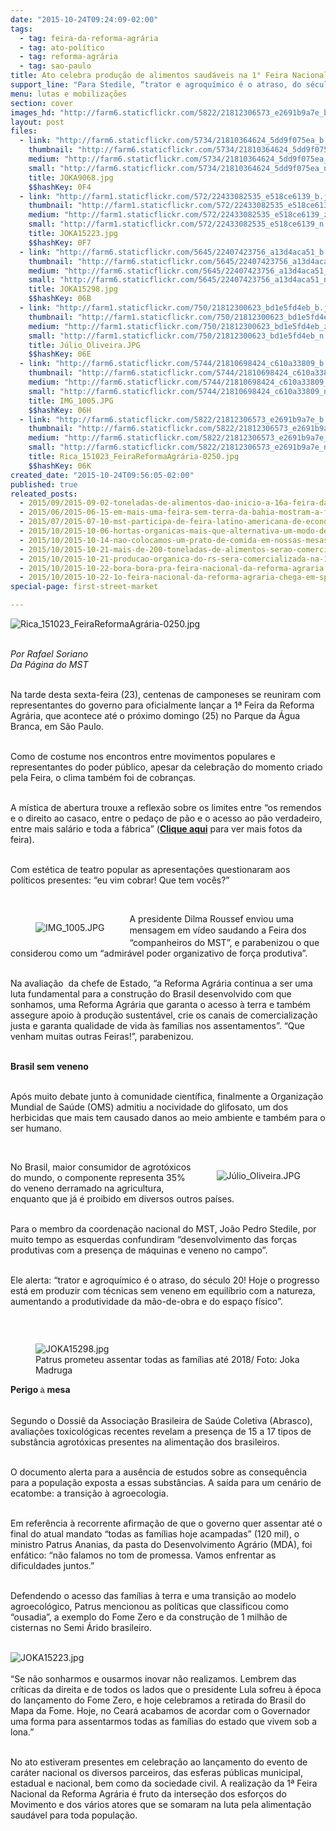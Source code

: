 ```yaml
---
date: "2015-10-24T09:24:09-02:00"
tags:
  - tag: feira-da-reforma-agrária
  - tag: ato-político
  - tag: reforma-agrária
  - tag: sao-paulo
title: Ato celebra produção de alimentos saudáveis na 1° Feira Nacional da Reforma Agrária
support_line: "Para Stedile, “trator e agroquímico é o atraso, do século 20! Hoje o progresso está em produzir com técnicas sem veneno em equilíbrio com a natureza, aumentando a produtividade da mão-de-obra e do espaço físico”."
menu: lutas e mobilizações
section: cover
images_hd: "http://farm6.staticflickr.com/5822/21812306573_e2691b9a7e_b.jpg"
layout: post
files:
  - link: "http://farm6.staticflickr.com/5734/21810364624_5dd9f075ea_b.jpg"
    thumbnail: "http://farm6.staticflickr.com/5734/21810364624_5dd9f075ea_t.jpg"
    medium: "http://farm6.staticflickr.com/5734/21810364624_5dd9f075ea_z.jpg"
    small: "http://farm6.staticflickr.com/5734/21810364624_5dd9f075ea_n.jpg"
    title: JOKA9068.jpg
    $$hashKey: 0F4
  - link: "http://farm1.staticflickr.com/572/22433082535_e518ce6139_b.jpg"
    thumbnail: "http://farm1.staticflickr.com/572/22433082535_e518ce6139_t.jpg"
    medium: "http://farm1.staticflickr.com/572/22433082535_e518ce6139_z.jpg"
    small: "http://farm1.staticflickr.com/572/22433082535_e518ce6139_n.jpg"
    title: JOKA15223.jpg
    $$hashKey: 0F7
  - link: "http://farm6.staticflickr.com/5645/22407423756_a13d4aca51_b.jpg"
    thumbnail: "http://farm6.staticflickr.com/5645/22407423756_a13d4aca51_t.jpg"
    medium: "http://farm6.staticflickr.com/5645/22407423756_a13d4aca51_z.jpg"
    small: "http://farm6.staticflickr.com/5645/22407423756_a13d4aca51_n.jpg"
    title: JOKA15298.jpg
    $$hashKey: 06B
  - link: "http://farm1.staticflickr.com/750/21812300623_bd1e5fd4eb_b.jpg"
    thumbnail: "http://farm1.staticflickr.com/750/21812300623_bd1e5fd4eb_t.jpg"
    medium: "http://farm1.staticflickr.com/750/21812300623_bd1e5fd4eb_z.jpg"
    small: "http://farm1.staticflickr.com/750/21812300623_bd1e5fd4eb_n.jpg"
    title: Júlio_Oliveira.JPG
    $$hashKey: 06E
  - link: "http://farm6.staticflickr.com/5744/21810698424_c610a33809_b.jpg"
    thumbnail: "http://farm6.staticflickr.com/5744/21810698424_c610a33809_t.jpg"
    medium: "http://farm6.staticflickr.com/5744/21810698424_c610a33809_z.jpg"
    small: "http://farm6.staticflickr.com/5744/21810698424_c610a33809_n.jpg"
    title: IMG_1005.JPG
    $$hashKey: 06H
  - link: "http://farm6.staticflickr.com/5822/21812306573_e2691b9a7e_b.jpg"
    thumbnail: "http://farm6.staticflickr.com/5822/21812306573_e2691b9a7e_t.jpg"
    medium: "http://farm6.staticflickr.com/5822/21812306573_e2691b9a7e_z.jpg"
    small: "http://farm6.staticflickr.com/5822/21812306573_e2691b9a7e_n.jpg"
    title: Rica_151023_FeiraReformaAgrária-0250.jpg
    $$hashKey: 06K
created_date: "2015-10-24T09:56:05-02:00"
published: true
releated_posts:
  - 2015/09/2015-09-02-toneladas-de-alimentos-dao-inicio-a-16a-feira-da-reforma-agraria-em-maceio.md
  - 2015/06/2015-06-15-em-mais-uma-feira-sem-terra-da-bahia-mostram-a-forca-da-producao-agroecologica.md
  - 2015/07/2015-07-10-mst-participa-de-feira-latino-americana-de-economia-solidaria-no-rs.md
  - 2015/10/2015-10-06-hortas-organicas-mais-que-alternativa-um-modo-de-vida-de-assentadas-da-reforma-agraria-no-rs.md
  - 2015/10/2015-10-14-nao-colocamos-um-prato-de-comida-em-nossas-mesas-mas-um-calice-de-veneno-afirma-dirigente-do-mst.md
  - 2015/10/2015-10-21-mais-de-200-toneladas-de-alimentos-serao-comercializados-na-1o-feira-nacional-da-reforma-agraria.md
  - 2015/10/2015-10-21-producao-organica-do-rs-sera-comercializada-na-1a-feira-nacional-da-reforma-agraria-em-sp.md
  - 2015/10/2015-10-22-bora-bora-pra-feira-nacional-da-reforma-agraria.md
  - 2015/10/2015-10-22-1o-feira-nacional-da-reforma-agraria-chega-em-sp-com-alimentos-saudaveis-a-precos-acessiveis.md
special-page: first-street-market

---
```

<p><img alt="Rica_151023_FeiraReformaAgrária-0250.jpg" src="http://farm6.staticflickr.com/5822/21812306573_e2691b9a7e_b.jpg" /></p>

<p><br />
<em>Por Rafael Soriano<br />
Da P&aacute;gina do MST</em></p>

<p><br />
Na tarde desta sexta-feira (23), centenas de camponeses&nbsp;se reuniram com representantes do governo&nbsp;para oficialmente lan&ccedil;ar a 1&ordf; Feira da Reforma Agr&aacute;ria, que acontece at&eacute; o pr&oacute;ximo domingo (25) no Parque da &Aacute;gua Branca, em S&atilde;o Paulo.</p>

<p><br />
Como de costume nos encontros entre movimentos populares e representantes do poder p&uacute;blico, apesar da celebra&ccedil;&atilde;o do momento criado pela Feira, o clima tamb&eacute;m foi de cobran&ccedil;as.</p>

<p><br />
A m&iacute;stica de abertura trouxe a reflex&atilde;o sobre os limites entre &ldquo;os remendos e o direito ao casaco, entre o peda&ccedil;o de p&atilde;o e o acesso ao p&atilde;o verdadeiro, entre mais sal&aacute;rio e toda a f&aacute;brica&rdquo;&nbsp;(<strong><a href="https://www.flickr.com/photos/mstoficial" target="_blank">Clique aqui</a></strong> para ver mais fotos da feira).</p>

<p><br />
Com est&eacute;tica de teatro popular as apresenta&ccedil;&otilde;es&nbsp;questionaram&nbsp;aos pol&iacute;ticos presentes: &ldquo;eu vim cobrar! Que tem voc&ecirc;s?&rdquo;</p>

<p>&nbsp;</p>

<figure class="image" style="float:left"><img alt="IMG_1005.JPG" src="http://farm6.staticflickr.com/5744/21810698424_c610a33809_b.jpg" />
<figcaption></figcaption>
</figure>

<p>A presidente&nbsp;Dilma Roussef enviou&nbsp;uma mensagem <span style="line-height: 20.8px;">em v&iacute;deo&nbsp;</span>saudando a Feira dos &ldquo;companheiros do MST&rdquo;, e parabenizou o que considerou como um &ldquo;admir&aacute;vel poder organizativo de for&ccedil;a produtiva&rdquo;.&nbsp;</p>

<p><br />
Na avalia&ccedil;&atilde;o&nbsp; da chefe de Estado, &ldquo;a Reforma Agr&aacute;ria continua a ser uma luta fundamental para a constru&ccedil;&atilde;o do Brasil desenvolvido com que sonhamos, uma Reforma Agr&aacute;ria que garanta o acesso &agrave; terra e tamb&eacute;m assegure apoio &agrave; produ&ccedil;&atilde;o sustent&aacute;vel, crie os canais de comercializa&ccedil;&atilde;o justa e garanta qualidade de vida &agrave;s fam&iacute;lias nos assentamentos&rdquo;. &ldquo;Que venham muitas outras Feiras!&rdquo;, parabenizou.</p>

<p><br />
<strong>Brasil sem veneno</strong></p>

<p><br />
Ap&oacute;s muito debate junto &agrave; comunidade cient&iacute;fica, finalmente a Organiza&ccedil;&atilde;o Mundial de Sa&uacute;de (OMS)&nbsp;admitiu a nocividade do glifosato, um dos herbicidas&nbsp;que mais tem causado danos ao meio ambiente e tamb&eacute;m para o ser humano.</p>

<p>&nbsp;</p>

<figure class="image" style="float:right"><img alt="Júlio_Oliveira.JPG" src="http://farm1.staticflickr.com/750/21812300623_bd1e5fd4eb_b.jpg" />
<figcaption></figcaption>
</figure>

<p>No Brasil, maior consumidor de agrot&oacute;xicos do mundo,&nbsp;o componente representa 35% do veneno derramado na agricultura, enquanto que j&aacute; &eacute; proibido em diversos outros pa&iacute;ses.&nbsp;</p>

<p><br />
Para o membro da coordena&ccedil;&atilde;o nacional do MST, Jo&atilde;o Pedro Stedile, por muito tempo as esquerdas confundiram &ldquo;desenvolvimento das for&ccedil;as produtivas com a presen&ccedil;a de m&aacute;quinas e veneno no campo&rdquo;.</p>

<p><br />
Ele alerta: &ldquo;trator e agroqu&iacute;mico &eacute; o atraso, do s&eacute;culo 20! Hoje o progresso est&aacute; em produzir com t&eacute;cnicas sem veneno em equil&iacute;brio com a natureza, aumentando a produtividade da m&atilde;o-de-obra e do espa&ccedil;o f&iacute;sico&rdquo;.</p>

<p class="p4">&nbsp;</p>

<figure class="image" style="float:left"><img alt="JOKA15298.jpg" src="http://farm6.staticflickr.com/5645/22407423756_a13d4aca51_b.jpg" />
<figcaption>Patrus prometeu assentar todas as fam&iacute;lias at&eacute; 2018/ Foto: Joka Madruga&nbsp;</figcaption>
</figure>

<p class="p4"><strong>Perigo <span style="color: rgb(84, 84, 84); font-family: arial, sans-serif; font-size: small; line-height: 18.2px;">&agrave;&nbsp;</span></strong><strong>mesa&nbsp;</strong></p>

<p class="p4"><br />
Segundo o Dossi&ecirc; da Associa&ccedil;&atilde;o Brasileira de Sa&uacute;de Coletiva (Abrasco), avalia&ccedil;&otilde;es toxicol&oacute;gicas recentes revelam a presen&ccedil;a de 15 a 17 tipos de subst&acirc;ncia agrot&oacute;xicas presentes na alimenta&ccedil;&atilde;o dos brasileiros.</p>

<p class="p4"><br />
O documento alerta para a aus&ecirc;ncia de estudos sobre as consequ&ecirc;ncia para a popula&ccedil;&atilde;o exposta a essas subst&acirc;ncias. A sa&iacute;da para um cen&aacute;rio de ecatombe: a transi&ccedil;&atilde;o &agrave; agroecologia.</p>

<p class="p4"><br />
Em refer&ecirc;ncia &agrave; recorrente afirma&ccedil;&atilde;o de que o governo quer assentar at&eacute; o final do atual mandato &ldquo;todas as fam&iacute;lias hoje acampadas&rdquo; (120 mil), o ministro Patrus Ananias, da pasta do Desenvolvimento Agr&aacute;rio (MDA), foi enf&aacute;tico: &ldquo;n&atilde;o falamos no tom de promessa. Vamos enfrentar as dificuldades juntos.&rdquo;</p>

<p class="p4"><br />
Defendendo o acesso das fam&iacute;lias &agrave; terra e uma transi&ccedil;&atilde;o ao modelo agroecol&oacute;gico, Patrus mencionou as pol&iacute;ticas que classificou como &ldquo;ousadia&rdquo;, a exemplo do Fome Zero e da constru&ccedil;&atilde;o de 1 milh&atilde;o de cisternas no Semi &Aacute;rido brasileiro.<br />
&nbsp;</p>

<p class="p4"><img alt="JOKA15223.jpg" src="http://farm1.staticflickr.com/572/22433082535_e518ce6139_b.jpg" /><br />
<br />
&ldquo;Se n&atilde;o sonharmos e ousarmos inovar n&atilde;o realizamos. Lembrem das cr&iacute;ticas da direita e de todos os lados que o presidente Lula sofreu &agrave; &eacute;poca do lan&ccedil;amento do Fome Zero, e hoje celebramos a retirada do Brasil do Mapa da Fome. Hoje, no Cear&aacute; acabamos de acordar com o Governador uma forma para assentarmos todas as fam&iacute;lias do estado que vivem sob a lona.&rdquo;</p>

<p class="p4"><br />
No ato estiveram presentes em celebra&ccedil;&atilde;o ao lan&ccedil;amento do evento de car&aacute;ter nacional os diversos parceiros, das esferas p&uacute;blicas municipal, estadual e nacional, bem como da sociedade civil. A realiza&ccedil;&atilde;o da 1&ordf; Feira Nacional da Reforma Agr&aacute;ria &eacute; fruto da interse&ccedil;&atilde;o dos esfor&ccedil;os do Movimento e dos v&aacute;rios atores que se somaram na luta pela alimenta&ccedil;&atilde;o saud&aacute;vel para toda popula&ccedil;&atilde;o.</p>
